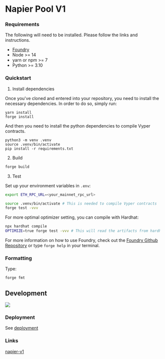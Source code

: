 # Napier Pool V1

### Requirements

The following will need to be installed. Please follow the links and instructions.

- [Foundry](https://github.com/foundry-rs/foundry)
- Node >= 14
- yarn or npm >= 7
- Python >= 3.10

### Quickstart

1. Install dependencies

Once you've cloned and entered into your repository, you need to install the necessary dependencies. In order to do so, simply run:

```shell
yarn install
forge install
```

And then you need to install the python dependencies to compile Vyper contracts.

```shell
python3 -m venv .venv
source .venv/bin/activate
pip install -r requirements.txt
```

2. Build

```bash
forge build
```

3. Test

Set up your environment variables in `.env`:

```bash
export ETH_RPC_URL=<your_mainnet_rpc_url>
```

```bash
source .venv/bin/activate # This is needed to compile Vyper contracts
forge test -vvv
```

For more optimal optimizer setting, you can compile with Hardhat:

```bash
npx hardhat compile
OPTIMIZE=true forge test -vvv # This will read the artifacts from hardhat with FFI and run the tests
```

For more information on how to use Foundry, check out the [Foundry Github Repository](https://github.com/foundry-rs/foundry/tree/master/forge) or type `forge help` in your terminal.

### Formatting

Type:

```bash
forge fmt
```

## Development

![](.github/assets/diagram.svg)

### Deployment

See [deployment](./deployment.md)

### Links

[napier-v1](https://github.com/Napier-Lab/napier-v1/tree/main)
